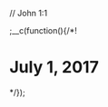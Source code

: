 
// John 1:1

;__c(function(){/*!

# July 1, 2017

<!--
* Leadership, management, ..
* you need to forget the past, forget 06-30-2017, and keep on in the future ..
-->

<!--

Leadership and Programming - Lessons learned in building enterprise systems

..

An organization that is established as an instrument or means for achieving defined objectives has been referred to as a formal organization ..

In contrast to the appointed head or chief of an administrative unit, a leader emerges within the context of the informal organization that underlies the formal structure ..

Leaders emerge from within the structure of the informal organization ..

A leader is a person who influences a group of people towards a specific result. It is not dependent on title or formal authority ..

..

In contrast to individual leadership, some organizations have adopted group leadership. In this so-called shared leadership, more than one person provides direction to the group as a whole. It is furthermore characterized by shared responsibility, cooperation and mutual influence among the team members.

..

* Myths
  * (Leadership is innate) - .. there is evidence to show that leadership also develops through hard work and careful observation ..
  * (Leadership is possessing power over others) - Although leadership is certainly a form of power, it is not demarcated by power over people – rather, it is a power with people that exists as a reciprocal relationship between a leader and his/her followers ..  individuals who seek group consent and strive to act in the best interests of others can also become effective leaders
  * (Leaders are positively influential) .. // not always 'positive'
  * (Leaders entirely control group outcomes) - .. romanticized view of leadership .. group cohesion, communication patterns among members, individual personality traits, group context, the nature or orientation of the work, as well as behavioral norms and established standards influence group functionality in varying capacities ..
  * (All groups have a designated leader) .. Groups that are primarily composed of women, are limited in size, are free from stressful decision-making, or only exist for a short period of time (student work groups; pub quiz/trivia teams) often undergo a diffusion of responsibility, where leadership tasks and roles are shared amongst members
  * (Group members resist leaders) .. most people actually prefer to be led than to be without a leader .. This "need for a leader" becomes especially strong in troubled groups that are experiencing some sort of conflict. Group members tend to be more contented and productive when they have a leader to guide them. Although individuals filling leadership roles can be a direct source of resentment for followers, most people appreciate the contributions that leaders make to their groups and consequently welcome the guidance of a leader

..

In the past, some researchers have argued that the actual influence of leaders on organizational outcomes is overrated and romanticized as a result of biased attributions about leaders (Meindl & Ehrlich, 1987). Despite these assertions, however, it is largely recognized and accepted by practitioners and researchers that leadership is important, and research supports the notion that leaders do contribute to key organizational outcomes (Day & Lord, 1988; Kaiser, Hogan, & Craig, 2008). To facilitate successful performance it is important to understand and accurately measure leadership performance.

Job performance generally refers to behavior that is expected to contribute to organizational success (Campbell, 1990). Campbell identified a number of specific types of performance dimensions; leadership was one of the dimensions that he identified. There is no consistent, overall definition of leadership performance (Yukl, 2006). Many distinct conceptualizations are often lumped together under the umbrella of leadership performance, including outcomes such as leader effectiveness, leader advancement, and leader emergence (Kaiser et al., 2008). For instance, leadership performance may be used to refer to the career success of the individual leader, performance of the group or organization, or even leader emergence. Each of these measures can be considered conceptually distinct. While these aspects may be related, they are different outcomes and their inclusion should depend on the applied or research focus.

..

Years of observation and study have indicated that one such trait or a set of traits does not make an extraordinary leader. What scholars have been able to arrive at is that leadership traits of an individual do not change from situation to situation; such traits include intelligence, assertiveness, or physical attractiveness.[85] However, each key trait may be applied to situations differently, depending on the circumstances.

.. 

Leadership

The neo-emergent leadership theory (from the Oxford school of leadership) sees leadership as created through the emergence of information by the leader or other stakeholders, not through the true actions of the leader himself.[citation needed] In other words, the reproduction of information or stories form the basis of the perception of leadership by the majority. It is well known[by whom?] that the naval hero Lord Nelson often wrote his own versions of battles he was involved in, so that when he arrived home in England he would receive a true hero's welcome.[citation needed] In modern society, the press, blogs and other sources report their own views of leaders, which may be based on reality, but may also be based on a political command, a payment, or an inherent interest of the author, media, or leader. Therefore, one can argue that the perception of all leaders is created and in fact does not reflect their true leadership qualities at all.

..

Assertiveness
The relationship between assertiveness and leadership emergence is curvilinear; individuals who are either low in assertiveness or very high in assertiveness are less likely to be identified as leaders.

Authenticity
Individuals who are more aware of their personality qualities, including their values and beliefs, and are less biased when processing self-relevant information, are more likely to be accepted as leaders. See Authentic Leadership.

Big Five personality factors
Those who emerge as leaders tend to be more (order in strength of relationship with leadership emergence): extroverted, conscientious, emotionally stable, and open to experience, although these tendencies are stronger in laboratory studies of leaderless groups. Agreeableness, the last factor of the Big Five personality traits, does not seem to play any meaningful role in leadership emergence

Birth order
Those born first in their families and only children are hypothesized to be more driven to seek leadership and control in social settings. Middle-born children tend to accept follower roles in groups, and later-borns are thought to be rebellious and creative

Character strengths
Those seeking leadership positions in a military organization had elevated scores on a number of indicators of strength of character, including honesty, hope, bravery, industry, and teamwork.

Dominance
Individuals with dominant personalities – they describe themselves as high in the desire to control their environment and influence other people, and are likely to express their opinions in a forceful way – are more likely to act as leaders in small-group situations.

Emotional intelligence
Individuals with high emotional intelligence have increased ability to understand and relate to people. They have skills in communicating and decoding emotions and they deal with others wisely and effectively. Such people communicate their ideas in more robust ways, are better able to read the politics of a situation, are less likely to lose control of their emotions, are less likely to be inappropriately angry or critical, and in consequence are more likely to emerge as leaders.

Gender identity
Masculine individuals are more likely to emerge as leaders than are feminine individuals. This trend is expected to change in the modern era as in more developed countries we have seen how women have begun to rise to leadership position in the society as they were given equal rights compared to men.

Intelligence
Individuals with higher intelligence exhibit superior judgement, higher verbal skills (both written and oral), quicker learning and acquisition of knowledge, and are more likely to emerge as leaders.[65] Correlation between IQ and leadership emergence was found to be between .25 and .30.[73] However, groups generally prefer leaders that do not exceed intelligence prowess of average member by a wide margin, as they fear that high intelligence may be translated to differences in communication, trust, interests and values

Narcissism
Individuals who take on leadership roles in turbulent situations, such as groups facing a threat or ones in which status is determined by intense competition among rivals within the group, tend to be narcissistic: arrogant, self-absorbed, hostile, and very self-confident.

Self-efficacy for leadership
Confidence in one's ability to lead is associated with increases in willingness to accept a leadership role and success in that role.

Self-monitoring
High self-monitors are more likely to emerge as the leader of a group than are low self-monitors, since they are more concerned with status-enhancement and are more likely to adapt their actions to fit the demands of the situation

Social motivation
Individuals who are both success-oriented and affiliation-oriented, as assessed by projective measures, are more active in group problem-solving settings and are more likely to be elected to positions of leadership in such groups

A leadership style is a leader's style of providing direction, implementing plans, and motivating people.

Different situations call for different leadership styles. In an emergency when there is little time to converge on an agreement and where a designated authority has significantly more experience or expertise than the rest of the team, an autocratic leadership style may be most effective; however, in a highly motivated and aligned team with a homogeneous level of expertise, a more democratic or Laissez-faire style may be more effective

Laissez-faire or Free-rein
In Laissez-faire or free-rein leadership, decision-making is passed on to the sub-ordinates. The sub-ordinates are given complete right and power to make decisions to establish goals and work out the problems or hurdles.

Task-oriented leadership is a style in which the leader is focused on the tasks that need to be performed in order to meet a certain production goal. Task-oriented leaders are generally more concerned with producing a step-by-step solution for given problem or goal, strictly making sure these deadlines are met, results and reaching target outcomes.

Relationship-oriented leadership is a contrasting style in which the leader is more focused on the relationships amongst the group and is generally more concerned with the overall well-being and satisfaction of group members.[83] Relationship-oriented leaders emphasize communication within the group, show trust and confidence in group members, and show appreciation for work done.

Task-oriented leaders are typically less concerned with the idea of catering to group members, and more concerned with acquiring a certain solution to meet a production goal. For this reason, they typically are able to make sure that deadlines are met, yet their group members' well-being may suffer. Relationship-oriented leaders are focused on developing the team and the relationships in it. The positives to having this kind of environment are that team members are more motivated and have support. However, the emphasis on relations as opposed to getting a job done might make productivity suffer.

..

In the past, some researchers have argued that the actual influence of leaders on organizational outcomes is overrated and romanticized as a result of biased attributions about leaders (Meindl & Ehrlich, 1987). Despite these assertions, however, it is largely recognized and accepted by practitioners and researchers that leadership is important, and research supports the notion that leaders do contribute to key organizational outcomes (Day & Lord, 1988; Kaiser, Hogan, & Craig, 2008). To facilitate successful performance it is important to understand and accurately measure leadership performance.

Job performance generally refers to behavior that is expected to contribute to organizational success (Campbell, 1990). Campbell identified a number of specific types of performance dimensions; leadership was one of the dimensions that he identified. There is no consistent, overall definition of leadership performance (Yukl, 2006). Many distinct conceptualizations are often lumped together under the umbrella of leadership performance, including outcomes such as leader effectiveness, leader advancement, and leader emergence (Kaiser et al., 2008). For instance, leadership performance may be used to refer to the career success of the individual leader, performance of the group or organization, or even leader emergence. Each of these measures can be considered conceptually distinct. While these aspects may be related, they are different outcomes and their inclusion should depend on the applied or research focus.

A toxic leader is someone who has responsibility over a group of people or an organization, and who abuses the leader–follower relationship by leaving the group or organization in a worse-off condition than when he/she joined it.

---

* https://en.wikipedia.org/wiki/Benevolent_dictator_for_life
* https://en.wikipedia.org/wiki/Supreme_leader
* 
* 

-->

[//]: # (@~|words/july-1-2017|~@)

*/});
